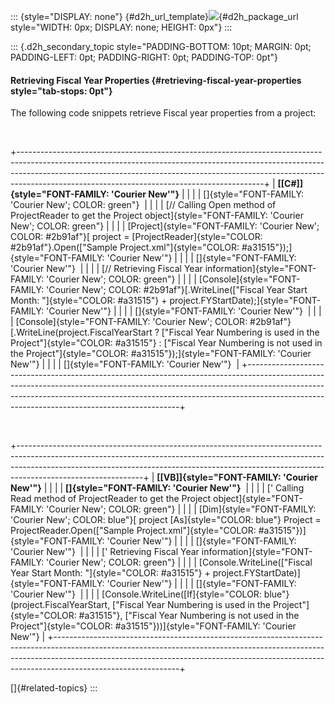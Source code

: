 ::: {style="DISPLAY: none"}
[](ms-xhelp:///?Id=d2h_url_template){#d2h_url_template}![](!package_url!){#d2h_package_url style="WIDTH: 0px; DISPLAY: none; HEIGHT: 0px"}
:::

::: {.d2h_secondary_topic style="PADDING-BOTTOM: 10pt; MARGIN: 0pt; PADDING-LEFT: 0pt; PADDING-RIGHT: 0pt; PADDING-TOP: 0pt"}
#### Retrieving Fiscal Year Properties {#retrieving-fiscal-year-properties style="tab-stops: 0pt"}

The following code snippets retrieve Fiscal year properties from a project:

 

+-------------------------------------------------------------------------------------------------------------------------------------------------------------------------------------------------------------------------------------------------------------------------------------------------------+
| **[\[C#\]]{style="FONT-FAMILY: 'Courier New'"}**                                                                                                                                                                                                                                                      |
|                                                                                                                                                                                                                                                                                                       |
| []{style="FONT-FAMILY: 'Courier New'; COLOR: green"}                                                                                                                                                                                                                                                  |
|                                                                                                                                                                                                                                                                                                       |
| [// Calling Open method of ProjectReader to get the Project object]{style="FONT-FAMILY: 'Courier New'; COLOR: green"}                                                                                                                                                                                 |
|                                                                                                                                                                                                                                                                                                       |
| [Project]{style="FONT-FAMILY: 'Courier New'; COLOR: #2b91af"}[ project = [ProjectReader]{style="COLOR: #2b91af"}.Open([\"Sample Project.xml\"]{style="COLOR: #a31515"});]{style="FONT-FAMILY: 'Courier New'"}                                                                                         |
|                                                                                                                                                                                                                                                                                                       |
| []{style="FONT-FAMILY: 'Courier New'"}                                                                                                                                                                                                                                                                |
|                                                                                                                                                                                                                                                                                                       |
| [// Retrieving Fiscal Year information]{style="FONT-FAMILY: 'Courier New'; COLOR: green"}                                                                                                                                                                                                             |
|                                                                                                                                                                                                                                                                                                       |
| [Console]{style="FONT-FAMILY: 'Courier New'; COLOR: #2b91af"}[.WriteLine([\"Fiscal Year Start Month: \"]{style="COLOR: #a31515"} + project.FYStartDate);]{style="FONT-FAMILY: 'Courier New'"}                                                                                                         |
|                                                                                                                                                                                                                                                                                                       |
| []{style="FONT-FAMILY: 'Courier New'"}                                                                                                                                                                                                                                                                |
|                                                                                                                                                                                                                                                                                                       |
| [Console]{style="FONT-FAMILY: 'Courier New'; COLOR: #2b91af"}[.WriteLine(project.FiscalYearStart ? [\"Fiscal Year Numbering is used in the Project\"]{style="COLOR: #a31515"} : [\"Fiscal Year Numbering is not used in the Project\"]{style="COLOR: #a31515"});]{style="FONT-FAMILY: 'Courier New'"} |
|                                                                                                                                                                                                                                                                                                       |
| []{style="FONT-FAMILY: 'Courier New'"}                                                                                                                                                                                                                                                                |
+-------------------------------------------------------------------------------------------------------------------------------------------------------------------------------------------------------------------------------------------------------------------------------------------------------+

 

+-------------------------------------------------------------------------------------------------------------------------------------------------------------------------------------------------------------------------------------------------------------------------+
| **[\[VB\]]{style="FONT-FAMILY: 'Courier New'"}**                                                                                                                                                                                                                        |
|                                                                                                                                                                                                                                                                         |
| **[]{style="FONT-FAMILY: 'Courier New'"}**                                                                                                                                                                                                                              |
|                                                                                                                                                                                                                                                                         |
| [\' Calling Read method of ProjectReader to get the Project object]{style="FONT-FAMILY: 'Courier New'; COLOR: green"}                                                                                                                                                   |
|                                                                                                                                                                                                                                                                         |
| [Dim]{style="FONT-FAMILY: 'Courier New'; COLOR: blue"}[ project [As]{style="COLOR: blue"} Project = ProjectReader.Open([\"Sample Project.xml\"]{style="COLOR: #a31515"})]{style="FONT-FAMILY: 'Courier New'"}                                                           |
|                                                                                                                                                                                                                                                                         |
| []{style="FONT-FAMILY: 'Courier New'"}                                                                                                                                                                                                                                  |
|                                                                                                                                                                                                                                                                         |
| [\' Retrieving Fiscal Year information]{style="FONT-FAMILY: 'Courier New'; COLOR: green"}                                                                                                                                                                               |
|                                                                                                                                                                                                                                                                         |
| [Console.WriteLine([\"Fiscal Year Start Month: \"]{style="COLOR: #a31515"} + project.FYStartDate)]{style="FONT-FAMILY: 'Courier New'"}                                                                                                                                  |
|                                                                                                                                                                                                                                                                         |
| []{style="FONT-FAMILY: 'Courier New'"}                                                                                                                                                                                                                                  |
|                                                                                                                                                                                                                                                                         |
| [Console.WriteLine([If]{style="COLOR: blue"}(project.FiscalYearStart, [\"Fiscal Year Numbering is used in the Project\"]{style="COLOR: #a31515"}, [\"Fiscal Year Numbering is not used in the Project\"]{style="COLOR: #a31515"}))]{style="FONT-FAMILY: 'Courier New'"} |
+-------------------------------------------------------------------------------------------------------------------------------------------------------------------------------------------------------------------------------------------------------------------------+

[]{#related-topics}
:::
